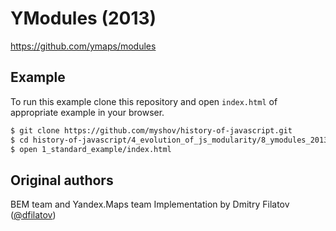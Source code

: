 # YModules (2013)

https://github.com/ymaps/modules

## Example

To run this example clone this repository and open `index.html` of appropriate example in your browser.

```bash
$ git clone https://github.com/myshov/history-of-javascript.git
$ cd history-of-javascript/4_evolution_of_js_modularity/8_ymodules_2013/
$ open 1_standard_example/index.html
```

## Original authors

BEM team and Yandex.Maps team
Implementation by Dmitry Filatov ([@dfilatov](https://github.com/dfilatov))
